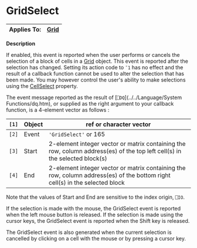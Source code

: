 




<h1 class="heading"><span class="name">GridSelect</span></h1>

| Applies To: | [Grid](../a-z/grid.md) |
| --- | ---  |


**Description**


If enabled, this event is reported when the user performs or cancels the selection of a block of cells in a [Grid](../a-z/grid.md) object. This event is reported after the selection has changed. Setting its action code to `¯1` has no effect and the result of a callback function cannot be used to alter the selection that has been made. You may however control the user's ability to make selections using the [CellSelect](../a-z/cellselect.md) property.


The event message reported as the result of [`⎕DQ`](../../Language/System Functions/dq.htm), or supplied as the right argument to your callback function, is a 4-element vector as follows :


| `[1]` | Object | ref or character vector |
| --- | --- | ---  |
| `[2]` | Event | `'GridSelect'` or 165 |
| `[3]` | Start | 2-element integer vector or matrix containing the row, column address(es) of the top left cell(s) in the selected block(s) |
| `[4]` | End | 2-element integer vector or matrix containing the row, column address(es) of the bottom right cell(s) in the selected block |


Note that the values of Start and End are sensitive to the index origin, `⎕IO`.


If the selection is made with the mouse, the GridSelect event is reported when the left mouse button is released. If the selection is made using the cursor keys, the GridSelect event is reported when the Shift key is released.


The GridSelect event is also generated when the current selection is cancelled by clicking on a cell with the mouse or by pressing a cursor key.



